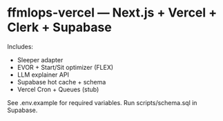 # ffmlops-vercel — Next.js + Vercel + Clerk + Supabase

Includes:
- Sleeper adapter
- EVOR + Start/Sit optimizer (FLEX)
- LLM explainer API
- Supabase hot cache + schema
- Vercel Cron + Queues (stub)

See .env.example for required variables. Run scripts/schema.sql in Supabase.
